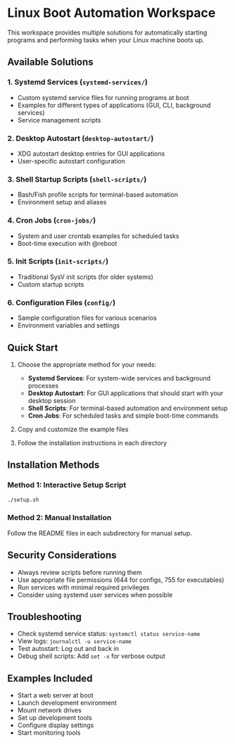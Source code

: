 # Linux Boot Automation Workspace

This workspace provides multiple solutions for automatically starting programs and performing tasks when your Linux machine boots up.

## Available Solutions

### 1. Systemd Services (`systemd-services/`)
- Custom systemd service files for running programs at boot
- Examples for different types of applications (GUI, CLI, background services)
- Service management scripts

### 2. Desktop Autostart (`desktop-autostart/`)
- XDG autostart desktop entries for GUI applications
- User-specific autostart configuration

### 3. Shell Startup Scripts (`shell-scripts/`)
- Bash/Fish profile scripts for terminal-based automation
- Environment setup and aliases

### 4. Cron Jobs (`cron-jobs/`)
- System and user crontab examples for scheduled tasks
- Boot-time execution with @reboot

### 5. Init Scripts (`init-scripts/`)
- Traditional SysV init scripts (for older systems)
- Custom startup scripts

### 6. Configuration Files (`config/`)
- Sample configuration files for various scenarios
- Environment variables and settings

## Quick Start

1. Choose the appropriate method for your needs:
   - **Systemd Services**: For system-wide services and background processes
   - **Desktop Autostart**: For GUI applications that should start with your desktop session
   - **Shell Scripts**: For terminal-based automation and environment setup
   - **Cron Jobs**: For scheduled tasks and simple boot-time commands

2. Copy and customize the example files
3. Follow the installation instructions in each directory

## Installation Methods

### Method 1: Interactive Setup Script
```bash
./setup.sh
```

### Method 2: Manual Installation
Follow the README files in each subdirectory for manual setup.

## Security Considerations

- Always review scripts before running them
- Use appropriate file permissions (644 for configs, 755 for executables)
- Run services with minimal required privileges
- Consider using systemd user services when possible

## Troubleshooting

- Check systemd service status: `systemctl status service-name`
- View logs: `journalctl -u service-name`
- Test autostart: Log out and back in
- Debug shell scripts: Add `set -x` for verbose output

## Examples Included

- Start a web server at boot
- Launch development environment
- Mount network drives
- Set up development tools
- Configure display settings
- Start monitoring tools
